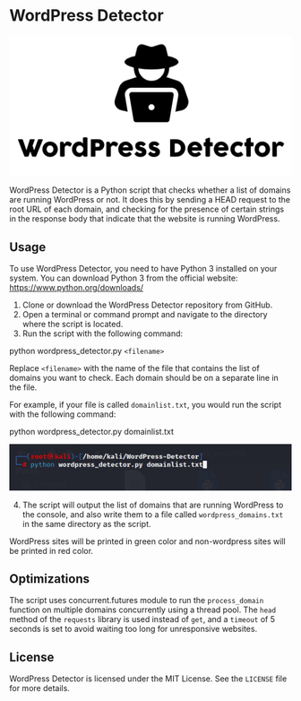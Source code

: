 # WordPress Detector
<p align="center">
  <img src="https://github.com/niraj1mahajan/WordPress-Detector/blob/main/Detector.png?raw=true" alt="Image description">
</p>

WordPress Detector is a Python script that checks whether a list of domains are running WordPress or not. It does this by sending a HEAD request to the root URL of each domain, and checking for the presence of certain strings in the response body that indicate that the website is running WordPress.

## Usage

To use WordPress Detector, you need to have Python 3 installed on your system. You can download Python 3 from the official website: https://www.python.org/downloads/

1. Clone or download the WordPress Detector repository from GitHub.
2. Open a terminal or command prompt and navigate to the directory where the script is located.
3. Run the script with the following command:

python wordpress_detector.py `<filename>`

Replace `<filename>` with the name of the file that contains the list of domains you want to check. Each domain should be on a separate line in the file.

For example, if your file is called `domainlist.txt`, you would run the script with the following command:

python wordpress_detector.py domainlist.txt

![Image description](https://github.com/niraj1mahajan/WordPress-Detector/blob/main/domainlist.png?raw=true)

4. The script will output the list of domains that are running WordPress to the console, and also write them to a file called `wordpress_domains.txt` in the same directory as the script.

WordPress sites will be printed in green color and non-wordpress sites will be printed in red color.

## Optimizations

The script uses concurrent.futures module to run the `process_domain` function on multiple domains concurrently using a thread pool. The `head` method of the `requests` library is used instead of `get`, and a `timeout` of 5 seconds is set to avoid waiting too long for unresponsive websites.

## License

WordPress Detector is licensed under the MIT License. See the `LICENSE` file for more details.
